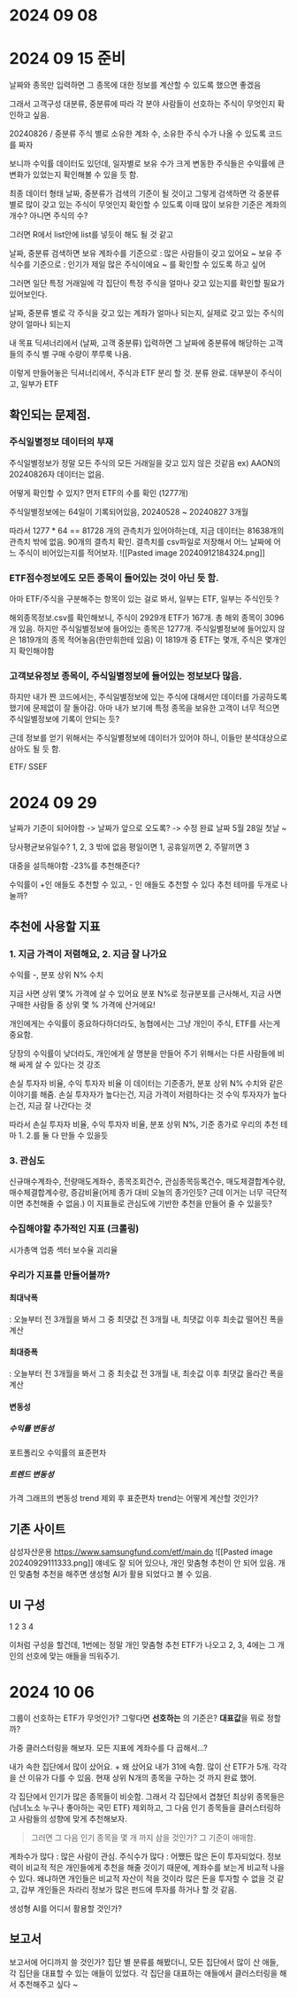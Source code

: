 # 2024 09 08

# 2024 09 15 준비
날짜와 종목만 입력하면
그 종목에 대한 정보를 계산할 수 있도록 했으면 좋겠음

그래서 고객구성 대분류, 중분류에 따라 각 분야 사람들이 선호하는 주식이 무엇인지 확인하고 싶음.

20240826 / 중분류 
주식 별로 소유한 계좌 수, 소유한 주식 수가 나올 수 있도록 코드를 짜자

보니까 수익률 데이터도 있던데, 일자별로 보유 수가 크게 변동한 주식들은 수익률에 큰 변화가 있었는지 확인해볼 수 있을 듯 함.

최종 데이터 형태
날짜, 중분류가 검색의 기준이 될 것이고
그렇게 검색하면 각 중분류 별로 많이 갖고 있는 주식이 무엇인지 확인할 수 있도록
이때 많이 보유한 기준은 계좌의 개수? 아니면 주식의 수?

그러면 R에서 list안에 list를 넣듯이 해도 될 것 같고

날짜, 중분류 검색하면
보유 계좌수를 기준으로 : 많은 사람들이 갖고 있어요 ~
보유 주식수를 기준으로 : 인기가 제일 많은 주식이에요 ~
를 확인할 수 있도록 하고 싶어

그러면 일단 특정 거래일에 각 집단이 특정 주식을 얼마나 갖고 있는지를 확인할 필요가 있어보인다.

날짜, 중분류 별로 각 주식을 갖고 있는 계좌가 얼마나 되는지, 실제로 갖고 있는 주식의 양이 얼마나 되는지

내 목표
딕셔너리에서 (날짜, 고객 중분류) 입력하면
그 날짜에 중분류에 해당하는 고객들의 주식 별 구매 수량이 쭈루룩 나옴.

이렇게 만들어놓은 딕셔너리에서, 주식과 ETF 분리 할 것.
분류 완료. 대부분이 주식이고, 일부가 ETF


## 확인되는 문제점.
### 주식일별정보 데이터의 부재
주식일별정보가 정말 모든 주식의 모든 거래일을 갖고 있지 않은 것같음
ex) AAON의 20240826자 데이터는 없음.

어떻게 확인할 수 있지?
먼저 ETF의 수를 확인 (1277개)

주식일별정보에는 64일이 기록되어있음,
20240528 ~ 20240827 3개월

따라서 1277 * 64 == 81728 개의 관측치가 있어야하는데, 지금 데이터는 81638개의 관측치 밖에 없음. 90개의 결측치 확인. 결측치를 csv파일로 저장해서
어느 날짜에 어느 주식이 비어있는지를 적어보자.
![[Pasted image 20240912184324.png]]

### ETF점수정보에도 모든 종목이 들어있는 것이 아닌 듯 함.
아마 ETF/주식을 구분해주는 항목이 있는 걸로 봐서, 일부는 ETF, 일부는 주식인듯 ?

해외종목정보.csv를 확인해보니, 주식이 2929개 ETF가 167개. 총 해외 종목이 3096개 있음. 하지만 주식일별정보에 들어있는 종목은 1277개.
주식일별정보에 들어있지 않은 1819개의 종목 적어놓음(한만휘한테 있음) 이 1819개 중 ETF는 몇개, 주식은 몇개인지 확인해야함

### 고객보유정보 종목이, 주식일별정보에 들어있는 정보보다 많음.
하지만 내가 짠 코드에서는, 주식일별정보에 있는 주식에 대해서만 데이터를 가공하도록 했기에 문제없이 잘 돌아감.
아마 내가 보기에 특정 종목을 보유한 고객이 너무 적으면 주식일별정보에 기록이 안되는 듯?

근데 정보를 얻기 위해서는 주식일별정보에 데이터가 있어야 하니, 이들만 분석대상으로 삼아도 될 듯 함. 


ETF/ SSEF


# 2024 09 29
날짜가 기준이 되어야함
-> 날짜가 앞으로 오도록?
-> 수정 완료
날짜 5월 28일 첫날 ~ 

당사평균보유일수? 1, 2, 3 밖에 없음
평일이면 1, 공휴일끼면 2, 주말끼면 3

대중을 설득해야함
-23%를 추천해준다?

수익률이 +인 애들도 추천할 수 있고, - 인 애들도 추천할 수 있다
추천 테마를 두개로 나눌까?

## 추천에 사용할 지표
### 1. 지금 가격이 저렴해요, 2. 지금 잘 나가요
수익률 -, 분포 상위 N% 수치

지금 사면 상위 몇% 가격에 살 수 있어요
분포 N%로 정규분포를 근사해서, 지금 사면 구매한 사람들 중 상위 몇 % 가격에 산거에요!

개인에게는 수익률이 중요하다하더라도, 농협에서는 그냥 개인이 주식, ETF를 사는게 중요함.

당장의 수익률이 낮더라도, 개인에게 살 명분을 만들어 주기 위해서는
다른 사람들에 비해 싸게 살 수 있다는 것 강조

손실 투자자 비율, 수익 투자자 비율
이 데이터는 기준종가, 분포 상위 N% 수치와 같은 이야기를 해줌.
손실 투자자가 높다는건, 지금 가격이 저렴하다는 것
수익 투자자가 높다는건, 지금 잘 나간다는 것

따라서 손실 투자자 비율, 수익 투자자 비율, 분포 상위 N%, 기준 종가로 우리의 추천 테마 1. 2.를 둘 다 만들 수 있을듯

### 3. 관심도
신규매수계좌수, 전량매도계좌수, 종목조회건수, 관심종목등록건수, 매도체결합계수량, 매수체결합계수량, 증감비율(어제 종가 대비 오늘의 종가인듯? 근데 이거는 너무 극단적이면 추천해줄 수 없음.)
이 지표들로 관심도에 기반한 추천을 만들어 줄 수 있을듯?

### 수집해야할 추가적인 지표 (크롤링)
시가총액
업종
섹터
보수율
괴리율

### 우리가 지표를 만들어볼까?
#### 최대낙폭
: 오늘부터 전 3개월을 봐서 그 중 최댓값
전 3개월 내, 최댓값 이후 최솟값
떨어진 폭을 계산
#### 최대증폭
: 오늘부터 전 3개월을 봐서 그 중 최솟값
전 3개월 내, 최솟값 이후 최댓값
올라간 폭을 계산
#### 변동성
##### 수익률 변동성
포트폴리오 수익률의 표준편차
##### 트렌드 변동성
가격 그래프의 변동성
trend 제외 후 표준편차
trend는 어떻게 계산할 것인가?

## 기존 사이트
삼성자산운용
https://www.samsungfund.com/etf/main.do
![[Pasted image 20240929111333.png]]
얘네도 잘 되어 있으나, 개인 맞춤형 추천이 안 되어 있음.
개인 맞춤형 추천을 해주면 생성형 AI가 활용 되었다고 볼 수 있음.

## UI 구성
   1
2 3 4

이처럼 구성을 할건데, 1번에는 정말 개인 맞춤형 추천 ETF가 나오고
2, 3, 4에는 그 개인의 선호에 맞는 애들을 띄워주기. 

# 2024 10 06
그룹이 선호하는 ETF가 무엇인가? 그렇다면 **선호하는** 의 기준은?
**대표값**을 뭐로 정할까?

가중 클러스터링을 해보자.
모든 지표에 계좌수를 다 곱해서...?

내가 속한 집단에서 많이 샀어요. + 왜 샀어요
내가 31에 속함. 많이 산 ETF가 5개. 각각을 산 이유가 다를 수 있음. 
현재 상위 N개의 종목을 구하는 것 까지 완료 했어.

각 집단에서 인기가 많은 종목들이 비슷함. 
그래서 각 집단에서 겹쳤던 최상위 종목들은(남녀노소 누구나 좋아하는 국민 ETF) 제외하고,
그 다음 인기 종목들을 클러스터링하고 사람들의 성향에 맞게 추천해보자.
> 그러면 그 다음 인기 종목을 몇 개 까지 삼을 것인가?
> 그 기준이 애매함.

계좌수가 많다 : 많은 사람이 관심.
주식수가 많다 : 어쨌든 많은 돈이 투자되었다.
정보력이 비교적 적은 개인들에게 추천을 해줄 것이기 때문에, 계좌수를 보는게 비교적 나을 수 있다.
왜냐하면 개인들은 비교적 자산이 적을 것이라 많은 돈을 투자할 수 없을 것 같고, 갑부 개인들은 차라리 정보가 많은 펀드에 투자를 하거나 할 것 같음.

생성형 AI를 어디서 활용할 것인가?

## 보고서
보고서에 어디까지 쓸 것인가?
집단 별 분류를 해봤더니,
모든 집단에서 많이 산 애들, 각 집단을 대표할 수 있는 애들이 있었다.
각 집단을 대표하는 애들에서 클러스터링을 해서 추천해주고 싶다 ~
